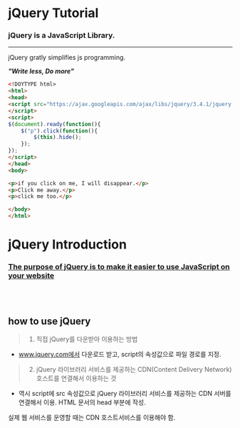 # jQuery Tutorial

### jQuery is a JavaScript Library.
--------------------------

jQuery gratly simplifies js programming.

***"Write less, Do more"***

```html
<!DOYTYPE html>
<html>
<head>
<script src="https://ajax.googleapis.com/ajax/libs/jquery/3.4.1/jquery.min.js">
</script>
<script>
$(document).ready(function(){
    $("p").click(function(){
        $(this).hide();
    });
});
</script>
</head>
<body>

<p>if you click on me, I will disappear.</p>
<p>Click me away.</p>
<p>click me too.</p>

</body>
</html>
```

# jQuery Introduction

### <u>The purpose of jQuery is to make it easier to use JavaScript on your website</u>

<br>
<br>

## how to use jQuery

> 1. 직접 jQuery를 다운받아 이용하는 방법<br>
- www.jquery.com에서 다운로드 받고, script의 속성값으로 파일 경로를 지정.

> 2. jQuery 라이브러리 서비스를 제공하는 CDN(Content Delivery Network) 호스트를 연결해서 이용하는 것
- 역시 script에 src 속성값으로 jQuery 라이브러리 서비스를 제공하는 CDN 서버를 연결해서 이용. HTML 문서의 head 부분에 작성.

실제 웹 서비스를 운영할 때는 CDN 호스트서비스를 이용해야 함.

